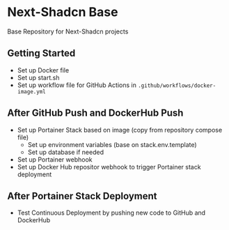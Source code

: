 # Next-Shadcn Base
Base Repository for Next-Shadcn projects

## Getting Started
- Set up Docker file 
- Set up start.sh
- Set up workflow file for GitHub Actions in `.github/workflows/docker-image.yml`

## After GitHub Push and DockerHub Push
- Set up Portainer Stack based on image (copy from repository compose file)
  - Set up environment variables (base on stack.env.template)
  - Set up database if needed
- Set up Portainer webhook
- Set up Docker Hub repositor webhook to trigger Portainer stack deployment

## After Portainer Stack Deployment
- Test Continuous Deployment by pushing new code to GitHub and DockerHub
